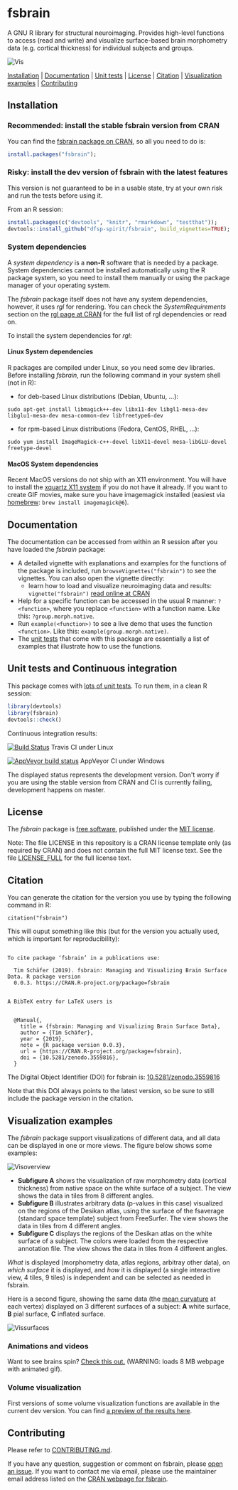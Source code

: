 # fsbrain
A GNU R library for structural neuroimaging. Provides high-level functions to access (read and write) and visualize surface-based brain morphometry data (e.g. cortical thickness) for individual subjects and groups.

![Vis](./vignettes/fsbrain_ct.jpg?raw=true "Cortical thickness visualization, created with fsbrain")


[Installation](#installation) | [Documentation](#documentation) | [Unit tests](#unit-tests-and-continuous-integration) | [License](#license) | [Citation](#citation) | [Visualization examples](#visualization-examples) | [Contributing](#contributing)

## Installation

### Recommended: install the stable fsbrain version from CRAN

You can find the [fsbrain package on CRAN](https://cran.r-project.org/package=fsbrain), so all you need to do is:

```r
install.packages("fsbrain");
```

### Risky: install the dev version of fsbrain with the latest features

This version is not guaranteed to be in a usable state, try at your own risk and run the tests before using it.

From an R session:

```r
install.packages(c("devtools", "knitr", "rmarkdown", "testthat"));
devtools::install_github("dfsp-spirit/fsbrain", build_vignettes=TRUE);
```

### System dependencies

A *system dependency* is a **non-R** software that is needed by a package. System dependencies cannot be installed automatically using the R package system, so you need to install them manually or using the package manager of your operating system. 

The *fsbrain* package itself does not have any system dependencies, however, it uses *rgl* for rendering. You can check the *SystemRequirements* section on the [rgl page at CRAN](https://CRAN.R-project.org/package=rgl) for the full list of rgl dependencies or read on.

To install the system dependencies for *rgl*:

#### Linux System dependencies

R packages are compiled under Linux, so you need some dev libraries. Before installing *fsbrain*, run the following command in your system shell (not in R):

* for deb-based Linux distributions (Debian, Ubuntu, ...):
```shell
sudo apt-get install libmagick++-dev libx11-dev libgl1-mesa-dev libglu1-mesa-dev mesa-common-dev libfreetype6-dev
```
* for rpm-based Linux distributions (Fedora, CentOS, RHEL, ...):
```shell
sudo yum install ImageMagick-c++-devel libX11-devel mesa-libGLU-devel freetype-devel
```

#### MacOS System dependencies

Recent MacOS versions do not ship with an X11 environment. You will have to install the [xquartz X11 system](https://www.xquartz.org/) if you do not have it already. If you want to create GIF movies, make sure you have imagemagick installed (easiest via [homebrew](https://brew.sh/): `brew install imagemagick@6`).


## Documentation

The documentation can be accessed from within an R session after you have loaded the *fsbrain* package:

* A detailed vignette with explanations and examples for the functions of the package is included, run `browseVignettes("fsbrain")` to see the vignettes. You can also open the vignette directly:
  * learn how to load and visualize neuroimaging data and results: `vignette("fsbrain")` [read online at CRAN](https://cran.r-project.org/web/packages/fsbrain/vignettes/fsbrain.html)  
* Help for a specific function can be accessed in the usual R manner: `?<function>`, where you replace `<function>` with a function name. Like this: `?group.morph.native`.
* Run `example(<function>)` to see a live demo that uses the function `<function>`. Like this: `example(group.morph.native)`.
* The [unit tests](./tests/testthat/) that come with this package are essentially a list of examples that illustrate how to use the functions.


## Unit tests and Continuous integration


This package comes with [lots of unit tests](./tests/testthat/). To run them, in a clean R session:

```r
library(devtools)
library(fsbrain)
devtools::check()
```

Continuous integration results: 

[![Build Status](https://travis-ci.org/dfsp-spirit/fsbrain.svg?branch=master)](https://travis-ci.org/dfsp-spirit/fsbrain) Travis CI under Linux

[![AppVeyor build status](https://ci.appveyor.com/api/projects/status/github/dfsp-spirit/fsbrain?branch=master&svg=true)](https://ci.appveyor.com/project/dfsp-spirit/fsbrain) AppVeyor CI under Windows

The displayed status represents the development version. Don't worry if you are using the stable version from CRAN and CI is currently failing, development happens on master.


## License

The *fsbrain* package is [free software](https://en.wikipedia.org/wiki/Free_software), published under the [MIT license](https://opensource.org/licenses/MIT).

Note: The file LICENSE in this repository is a CRAN license template only (as required by CRAN) and does not contain the full MIT  license text. See the file [LICENSE_FULL](./LICENSE_FULL) for the full license text.


## Citation

You can generate the citation for the version you use by typing the following command in R:

```
citation("fsbrain")
```

This will ouput something like this (but for the version you actually used, which is important for reproducibility):
```

To cite package ‘fsbrain’ in a publications use:

  Tim Schäfer (2019). fsbrain: Managing and Visualizing Brain Surface Data. R package version
  0.0.3. https://CRAN.R-project.org/package=fsbrain


A BibTeX entry for LaTeX users is


  @Manual{,
    title = {fsbrain: Managing and Visualizing Brain Surface Data},
    author = {Tim Schäfer},
    year = {2019},
    note = {R package version 0.0.3},
    url = {https://CRAN.R-project.org/package=fsbrain},
    doi = {10.5281/zenodo.3559816},
  }
```

The Digital Object Identifier (DOI) for fsbrain is: [10.5281/zenodo.3559816](https://dx.doi.org/10.5281/zenodo.3559816)

Note that this DOI always points to the latest version, so be sure to still include the package version in the citation.



## Visualization examples

The *fsbrain* package support visualizations of different data, and all data can be displayed in one or more views. The figure below shows some examples:

![Visoverview](./web/fsbrain_vis_overview.jpg?raw=true "Some visualization options from fsbrain")

* **Subfigure A** shows the visualization of raw morphometry data (cortical thickness) from native space on the white surface of a subject. The view shows the data in tiles from 8 different angles.
* **Subfigure B** illustrates arbitrary data (p-values in this case) visualized on the regions of the Desikan atlas, using the surface of the fsaverage (standard space template) subject from FreeSurfer. The view shows the data in tiles from 4 different angles.
* **Subfigure C** displays the regions of the Desikan atlas on the white surface of a subject. The colors were loaded from the respective annotation file. The view shows the data in tiles from 4 different angles.

*What* is displayed (morphometry data, atlas regions, arbitray other data), on *which surface* it is displayed, and *how* it is displayed (a single interactive view, 4 tiles, 9 tiles) is independent and can be selected as needed in fsbrain.

Here is a second figure, showing the same data (the [mean curvature](https://en.wikipedia.org/wiki/Mean_curvature) at each vertex) displayed on 3 different surfaces of a subject: **A** white surface, **B** pial surface, **C** inflated surface.

![Vissurfaces](./web/fsbrain_curvature_surfaces.jpg?raw=true "Curvature visualization on different surfaces, rendered with fsbrain")

### Animations and videos

Want to see brains spin? [Check this out.](./web/fsbrain_movies.md) (WARNING: loads 8 MB webpage with animated gif).

### Volume visualization

First versions of some volume visualization functions are available in the current dev version. You can find [a preview of the results here](./web/fsbrain_volume.md).

## Contributing

Please refer to [CONTRIBUTING.md](./CONTRIBUTING.md).

If you have any question, suggestion or comment on fsbrain, please [open an issue](https://github.com/dfsp-spirit/fsbrain/issues). If you want to contact me via email, please use the maintainer email address listed on the [CRAN webpage for fsbrain](https://cran.r-project.org/package=fsbrain).
